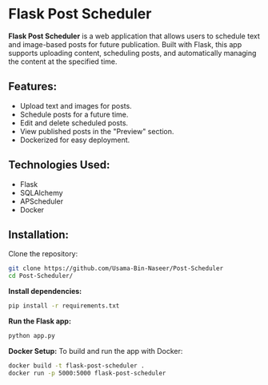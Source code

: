 # Flask Post Scheduler

**Flask Post Scheduler** is a web application that allows users to schedule text and image-based posts for future publication. Built with Flask, this app supports uploading content, scheduling posts, and automatically managing the content at the specified time.

## Features:
- Upload text and images for posts.
- Schedule posts for a future time.
- Edit and delete scheduled posts.
- View published posts in the "Preview" section.
- Dockerized for easy deployment.

## Technologies Used:
- Flask
- SQLAlchemy
- APScheduler
- Docker

## Installation:
Clone the repository:
```bash
git clone https://github.com/Usama-Bin-Naseer/Post-Scheduler
cd Post-Scheduler/
```

**Install dependencies:**
```bash
pip install -r requirements.txt
```

**Run the Flask app:**
```bash
python app.py
```

**Docker Setup:**
To build and run the app with Docker:

```bash
docker build -t flask-post-scheduler .
docker run -p 5000:5000 flask-post-scheduler
```
